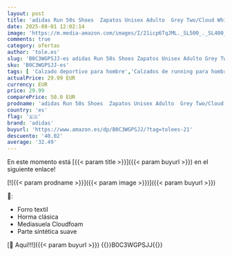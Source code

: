 ```yaml
---
layout: post
title: 'adidas Run 50s Shoes  Zapatos Unisex Adulto  Grey Two/Cloud White/Grey Four  44 EU'
date: 2025-08-01 12:02:14
image: 'https://m.media-amazon.com/images/I/21icp6TqJML._SL500_._SL400_.jpg'
comments: true
category: ofertas
author: 'tole.es'
slug: 'B0C3WGPSJJ-es adidas Run 50s Shoes Zapatos Unisex Adulto Grey Two/Cloud...'
sku: 'B0C3WGPSJJ-es'
tags: [ 'Calzado deportivo para hombre','Calzados de running para hombre','Calzados para correr en asfalto para hombre','Moda','Moda Hombre','Zapatillas deportivas y de moda para hombre','Zapatos para hombre','adidas','zapatos','🇪🇸', ]
actualPrice: 29.99 EUR
currency: EUR
price: 29.99
comparePrice: 50.0 EUR
prodname: 'adidas Run 50s Shoes  Zapatos Unisex Adulto  Grey Two/Cloud White/Grey Four  44 EU'
country: 'es'
flag: '🇪🇸'
brand: 'adidas'
buyurl: 'https://www.amazon.es/dp/B0C3WGPSJJ/?tag=tolees-21'
descuento: '40.02'
average: '32.49'
---
```


En este momento está [{{< param title >}}]({{< param buyurl >}}) en el siguiente enlace!

[![{{< param prodname >}}]({{< param image >}})]({{< param buyurl >}})

🔎:

- Forro textil
- Horma clásica
- Mediasuela Cloudfoam
- Parte sintética suave

[🛒 Aquí!!!]({{< param buyurl >}})
{{<world>}}B0C3WGPSJJ{{</world>}}
